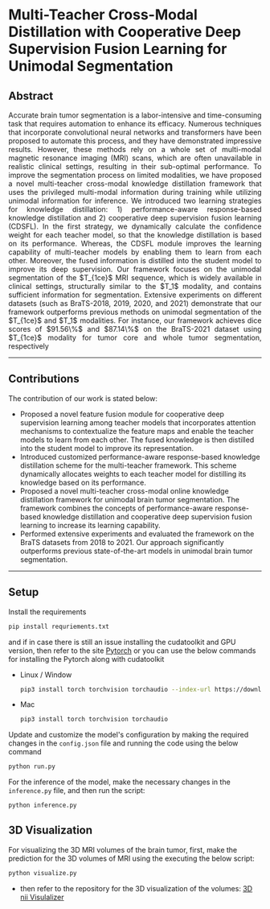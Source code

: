 # Multi-Teacher Cross-Modal Distillation with Cooperative Deep Supervision Fusion Learning for Unimodal Segmentation

Abstract
---
<p align="justify">
Accurate brain tumor segmentation is a labor-intensive and time-consuming task that requires automation to enhance its efficacy. Numerous techniques that incorporate convolutional neural networks and transformers have been proposed to automate this process, and they have demonstrated impressive results. However, these methods rely on a whole set of multi-modal magnetic resonance imaging (MRI) scans, which are often unavailable in realistic clinical settings, resulting in their sub-optimal performance. To improve the segmentation process on limited modalities, we have proposed a novel multi-teacher cross-modal knowledge distillation framework that uses the privileged multi-modal information during training while utilizing unimodal information for inference. We introduced two learning strategies for knowledge distillation: 1) performance-aware response-based knowledge distillation and 2) cooperative deep supervision fusion learning (CDSFL). In the first strategy, we dynamically calculate the confidence weight for each teacher model, so that the knowledge distillation is based on its performance. Whereas, the CDSFL module improves the learning capability of multi-teacher models by enabling them to learn from each other. Moreover, the fused information is distilled into the student model to improve its deep supervision. Our framework focuses on the unimodal segmentation of the $T_{1ce}$ MRI sequence, which is widely available in clinical settings, structurally similar to the $T_1$ modality, and contains sufficient information for segmentation. Extensive experiments on different datasets (such as BraTS-2018, 2019, 2020, and 2021) demonstrate that our framework outperforms previous methods on unimodal segmentation of the $T_{1ce}$ and $T_1$ modalities. For instance, our framework achieves dice scores of $91.56\%$ and $87.14\%$ on the BraTS-2021 dataset using $T_{1ce}$ modality for tumor core and whole tumor segmentation, respectively

  ---
  
Contributions
---
The contribution of our work is stated below:

  - Proposed a novel feature fusion module for cooperative deep supervision learning among teacher models that incorporates attention mechanisms to contextualize the feature maps and enable the teacher models to learn from each other. The fused knowledge is then distilled into the student model to improve its representation.
  - Introduced customized performance-aware response-based knowledge distillation scheme for the multi-teacher framework. This scheme dynamically allocates weights to each teacher model for distilling its knowledge based on its performance.
  - Proposed a novel multi-teacher cross-modal online knowledge distillation framework for unimodal brain tumor segmentation. The framework combines the concepts of performance-aware response-based knowledge distillation and cooperative deep supervision fusion learning to increase its learning capability. 
  - Performed extensive experiments and evaluated the framework on the BraTS datasets from 2018 to 2021. Our approach significantly outperforms previous state-of-the-art models in unimodal brain tumor segmentation. 

---
Setup
---
Install the requirements
```bash
pip install requriements.txt
```
and if in case there is still an issue installing the cudatoolkit and GPU version, then refer to the site [Pytorch](https://pytorch.org/get-started/locally/) or you can use the below commands for installing the Pytorch along with cudatoolkit
 
- Linux / Window
  ```bash
  pip3 install torch torchvision torchaudio --index-url https://download.pytorch.org/whl/cu118
  ```
  
- Mac
  ```bash
  pip3 install torch torchvision torchaudio
  ```

Update and customize the model's configuration by making the required changes in the `config.json` file and running the code using the below command
```bash
python run.py
```

For the inference of the model, make the necessary changes in the `inference.py` file, and then run the script: 
```bash
python inference.py
```


## 3D Visualization
For visualizing the 3D MRI volumes of the brain tumor, first, make the prediction for the 3D volumes of MRI using the executing the below script: 
```bash
python visualize.py
```
- then refer to the repository for the 3D visualization of the volumes: [3D nii Visulalizer](https://github.com/adamkwolf/3d-nii-visualizer)
</p>

</p>



